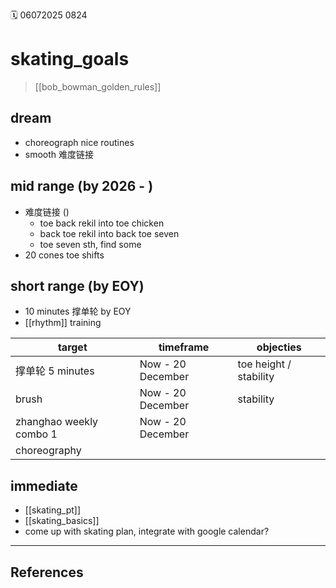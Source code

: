 🗓️ 06072025 0824

# skating_goals
> [[bob_bowman_golden_rules]]

## dream
- choreograph nice routines
- smooth 难度链接 
## mid range (by 2026 - )
- 难度链接 ()
	- toe back rekil into toe chicken
	- back toe rekil into back toe seven
	- toe seven sth, find some 
- 20 cones toe shifts 
## short range (by EOY)
- 10 minutes 撑单轮 by EOY
- [[rhythm]] training

| target                  | timeframe         | objecties              |
| ----------------------- | ----------------- | ---------------------- |
| 撑单轮 5 minutes           | Now - 20 December | toe height / stability |
| brush                   | Now - 20 December | stability              |
| zhanghao weekly combo 1 | Now - 20 December |                        |
| choreography            |                   |                        |
## immediate
- [[skating_pt]]
- [[skating_basics]]
- come up with skating plan, integrate with google calendar?
---
## References
